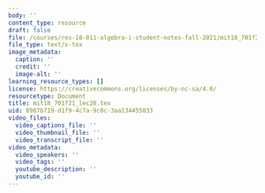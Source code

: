 ```yaml
---
body: ''
content_type: resource
draft: false
file: /courses/res-18-011-algebra-i-student-notes-fall-2021/mit18_701f21_lec20.tex
file_type: text/x-tex
image_metadata:
  caption: ''
  credit: ''
  image-alt: ''
learning_resource_types: []
license: https://creativecommons.org/licenses/by-nc-sa/4.0/
resourcetype: Document
title: mit18_701f21_lec20.tex
uid: 8987b719-d1f9-4c7a-9c0c-3aa134455033
video_files:
  video_captions_file: ''
  video_thumbnail_file: ''
  video_transcript_file: ''
video_metadata:
  video_speakers: ''
  video_tags: ''
  youtube_description: ''
  youtube_id: ''
---
```

